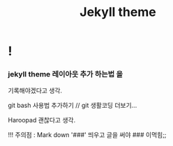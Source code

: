 ﻿---
layout: post
title: "Jekyll theme"
thinking: true
---
# !
### jekyll theme 레이아웃 추가 하는법 을
기록해야겠다고 생각.

git bash 사용법 추가하기 // git 생활코딩 더보기...

Haroopad 괜찮다고 생각.


!!!  주의점 : Mark down '###' 띄우고 글을 써야 ### 이먹힘;;


